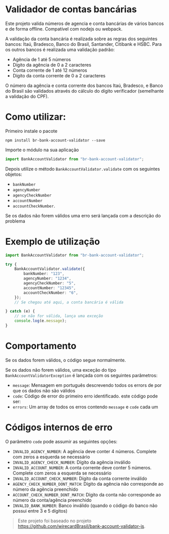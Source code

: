 
# Validador de contas bancárias

Este projeto valida números de agencia e conta bancárias de vários bancos e de forma offline. Compatível com nodejs ou webpack.

A validação da conta bancária é realizada sobre as regras dos seguintes bancos: Itaú, Bradesco, Banco do Brasil, Santander, Citibank e HSBC. Para os outros bancos é realizada uma validação padrão:

- Agência de 1 até 5 números
- Dígito da agência de 0 a 2 caracteres
- Conta corrente de 1 até 12 números
- Dígito da conta corrente de 0 a 2 caracteres

O número da agência e conta corrente dos bancos Itaú, Bradesco, e Banco do Brasil são validados através do cálculo do dígito verificador (semelhante a validação do CPF).

# Como utilizar:

Primeiro instale o pacote

`npm install br-bank-account-validator --save`

Importe o módulo na sua aplicação

```ts
import BankAccountValidator from "br-bank-account-validator";
```

Depois utilize o método `BankAccountValidator.validate` com os seguintes objetos: 
- `bankNumber`
- `agencyNumber`
- `agencyCheckNumber`
- `accountNumber`
- `accountCheckNumber`.

Se os dados não forem válidos uma erro será lançada com a descrição do problema

# Exemplo de utilização

```ts
import BankAccountValidator from "br-bank-account-validator";

try {
    BankAccountValidator.validate({
        bankNumber: "123",
        agencyNumber: "1234",
        agencyCheckNumber: "5",
        accountNumber: "12345",
        accountCheckNumber: "6",
    });
    // Se chegou até aqui, a conta bancária é válida

} catch (e) {
    // se não for válida, lança uma exceção
    console.log(e.message);
}
```

# Comportamento

Se os dados forem válidos, o código segue normalmente.

Se os dados não forem válidos, uma exceção do tipo `BankAccountValidatorException` é lançada com os seguintes parâmetros:

- `message`: Mensagem em português descrevendo todos os errors de por que os dados não são válidos
- `code`: Código de error do primeiro erro identificado. este código pode ser:
- `errors`: Um array de todos os erros contendo `message` e `code` cada um

# Códigos internos de erro

O parâmetro `code` pode assumir as seguintes opções:
- `INVALID_AGENCY_NUMBER`: A agência deve conter 4 números. Complete com zeros a esquerda se necessário
- `INVALID_AGENCY_CHECK_NUMBER`: Dígito da agência inválido
- `INVALID_ACCOUNT_NUMBER`: A conta corrente deve conter 5 números. Complete com zeros a esquerda se necessário
- `INVALID_ACCOUNT_CHECK_NUMBER`: Dígito da conta corrente inválido
- `AGENCY_CHECK_NUMBER_DONT_MATCH`: Dígito da agência não corresponde ao número da agência preenchido
- `ACCOUNT_CHECK_NUMBER_DONT_MATCH`: Dígito da conta não corresponde ao número da conta/agência preenchido
- `INVALID_BANK_NUMBER`: Banco inválido (quando o código do banco não possui entre 3 e 5 dígitos)


> Este projeto foi baseado no projeto https://github.com/wirecardBrasil/bank-account-validator-js.